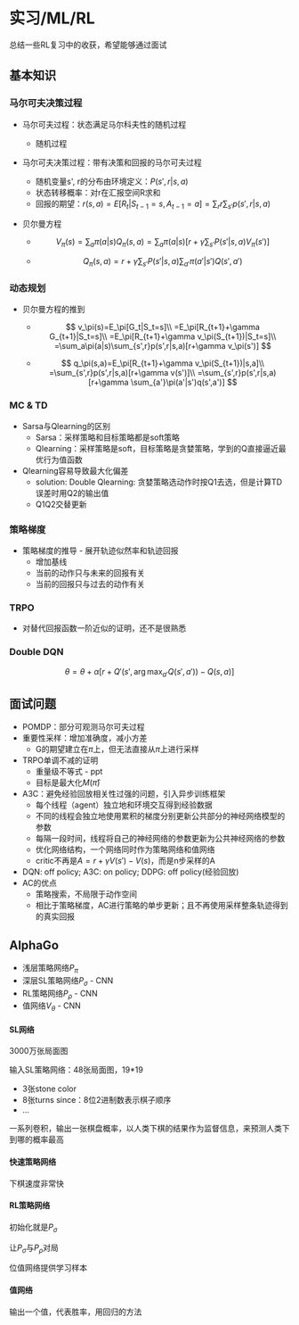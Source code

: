# 实习/ML/RL

总结一些RL复习中的收获，希望能够通过面试

## 基本知识

### 马尔可夫决策过程

- 马尔可夫过程：状态满足马尔科夫性的随机过程

  - 随机过程

- 马尔可夫决策过程：带有决策和回报的马尔可夫过程

  - 随机变量s', r的分布由环境定义：$P(s',r|s,a)$
  - 状态转移概率：对r在汇报空间R求和
  - 回报的期望：$r(s,a)=E[R_t|S_{t-1}=s,A_{t-1}=a]=\sum_rr\sum_{s'}p(s',r|s,a)$

- 贝尔曼方程

  - $$
    V_\pi(s)=\sum_a\pi(a|s)Q_\pi(s,a)=\sum_a\pi(a|s)[r+\gamma\sum_{s'}P(s'|s,a)V_\pi(s')]
    $$

  - $$
    Q_\pi(s,a)=r+\gamma \sum_{s'}P(s'|s,a)\sum_{a'}\pi(a'|s')Q(s',a')
    $$

### 动态规划

- 贝尔曼方程的推到

  - $$
    v_\pi(s)=E_\pi[G_t|S_t=s]\\
    =E_\pi[R_{t+1}+\gamma G_{t+1}|S_t=s]\\
    =E_\pi[R_{t+1}+\gamma v_\pi(S_{t+1})|S_t=s]\\
    =\sum_a\pi(a|s)\sum_{s',r}p(s',r|s,a)[r+\gamma v_\pi(s')]
    $$

  - $$
    q_\pi(s,a)=E_\pi[R_{t+1}+\gamma v_\pi(S_{t+1})|s,a]\\
    =\sum_{s',r}p(s',r|s,a)[r+\gamma v(s')]\\
    =\sum_{s',r}p(s',r|s,a)[r+\gamma \sum_{a'}\pi(a'|s')q(s',a')]
    $$

### MC & TD

- Sarsa与Qlearning的区别
  - Sarsa：采样策略和目标策略都是soft策略
  - Qlearning：采样策略是soft，目标策略是贪婪策略，学到的Q直接逼近最优行为值函数
- Qlearning容易导致最大化偏差
  - solution: Double Qlearning: 贪婪策略选动作时按Q1去选，但是计算TD误差时用Q2的输出值
  - Q1Q2交替更新

### 策略梯度

- 策略梯度的推导 - 展开轨迹似然率和轨迹回报
  - 增加基线
  - 当前的动作只与未来的回报有关
  - 当前的回报只与过去的动作有关

### TRPO

- 对替代回报函数一阶近似的证明，还不是很熟悉

### Double DQN

$$
\theta=\theta+\alpha[r+Q'(s',\arg\max_{a'}Q(s',a'))-Q(s,a)]
$$

## 面试问题

- POMDP：部分可观测马尔可夫过程
- 重要性采样：增加准确度，减小方差
  - G的期望建立在$\pi$上，但无法直接从$\pi$上进行采样
- TRPO单调不减的证明
  - 重量级不等式 - ppt
  - 目标是最大化$M(\hat \pi)$
- A3C：避免经验回放相关性过强的问题，引入异步训练框架
  - 每个线程（agent）独立地和环境交互得到经验数据
  - 不同的线程会独立地使用累积的梯度分别更新公共部分的神经网络模型的参数
  - 每隔一段时间，线程将自己的神经网络的参数更新为公共神经网络的参数
  - 优化网络结构，一个网络同时作为策略网络和值网络
  - critic不再是$A=r+\gamma V(s')-V(s)$，而是n步采样的A
- DQN: off policy; A3C: on policy; DDPG: off policy(经验回放)
- AC的优点
  - 策略搜索，不局限于动作空间
  - 相比于策略梯度，AC进行策略的单步更新；且不再使用采样整条轨迹得到的真实回报

## AlphaGo

- 浅层策略网络$P_\pi$
- 深层SL策略网络$P_\sigma$ - CNN
- RL策略网络$P_\rho$ - CNN
- 值网络$V_\theta$ - CNN

#### SL网络

3000万张局面图

输入SL策略网络：48张局面图，19*19

- 3张stone color
- 8张turns since：8位2进制数表示棋子顺序
- ...

一系列卷积，输出一张棋盘概率，以人类下棋的结果作为监督信息，来预测人类下到哪的概率最高

#### 快速策略网络

下棋速度非常快

#### RL策略网络

初始化就是$P_\sigma$

让$P_\sigma$与$P_\rho$对局

位值网络提供学习样本

#### 值网络

输出一个值，代表胜率，用回归的方法


